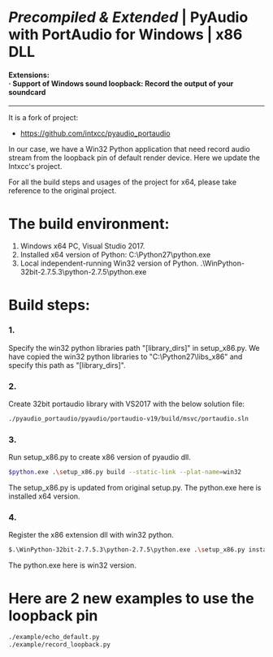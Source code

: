 # _Precompiled & Extended_ | PyAudio with PortAudio for Windows | x86 DLL

#### Extensions:<br>&middot; Support of Windows sound loopback: Record the output of your soundcard

---
It is a fork of project:
- https://github.com/intxcc/pyaudio_portaudio

In our case, we have a Win32 Python application that need record audio stream from 
the loopback pin of default render device. Here we update the Intxcc's project.

For all the build steps and usages of the project for x64, please take reference to the original project.

# The build environment: 
1. Windows x64 PC, Visual Studio 2017.
2. Installed x64 version of Python: 
    C:\Python27\python.exe
3. Local independent-running Win32 version of Python. 
    .\WinPython-32bit-2.7.5.3\python-2.7.5\python.exe
# Build steps:
### 1. 
Specify the win32 python libraries path "[library_dirs]" in setup_x86.py. 
We have copied the win32 python libraries to "C:\Python27\libs_x86" and specify this path as "[library_dirs]". 
### 2.
Create 32bit portaudio library with VS2017 with the below solution file:
```bash
./pyaudio_portaudio/pyaudio/portaudio-v19/build/msvc/portaudio.sln
```
### 3.
Run setup_x86.py to create x86 version of pyaudio dll. 
```bash
$python.exe .\setup_x86.py build --static-link --plat-name=win32
```
The setup_x86.py is updated from original setup.py. 
The python.exe here is installed x64 version.
### 4.
Register the x86 extension dll with win32 python.
```bash
$.\WinPython-32bit-2.7.5.3\python-2.7.5\python.exe .\setup_x86.py install --static-link
```
The python.exe here is win32 version.

# Here are 2 new examples to use the loopback pin
```bash
./example/echo_default.py
./example/record_loopback.py
```
